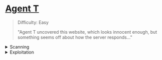 # [Agent T](https://tryhackme.com/room/agentt)

> Difficulty: Easy
>
>"Agent T uncovered this website, which looks innocent enough, but something seems off about how the server responds..."


<details>
  <summary>Scanning</summary>
  
# Scanning
We have one flag with a hint that asks us to take a look at the HTTP headers.
We can view the headers by using Curl. Curl is a neat tool that lets us easily communicate with a server from our terminal.
We can upload/download things. In this case we can use the -I option to view the headers of our request.

```
Curl -I http://targetmachineIP
```
+ `-I`: Outputs the headers of our request

![HEADER](https://user-images.githubusercontent.com/105746327/194944244-c78971e7-9238-4361-8842-c0e63fa0b775.jpg)

Most of the information in the headers seems normal except for X-Powered-By.
This looks like something we can dig into further and possibly exploit!

</details>

<details>
  <summary>Exploitation</summary>
  
  
# Exploitation

Heading over to exploit-db.com we can search for ```PHP 8.1.0-dev```.

![EXPLOITDB](https://user-images.githubusercontent.com/105746327/194945329-eef1d32c-7111-4974-a9e5-714ff4af80fb.jpg)

We can see here that a remote code execution exploit exists for this version of PHP.
Lets download it and take a look at the python code! Look for the download arrow at the center of the page.

![EXPLOITCODE](https://user-images.githubusercontent.com/105746327/194945891-361a1fd5-5925-45f1-826a-d48cfafd76cd.jpg)

After looking at the code, we can see here that if we run the script we will be prompted for a URL.
In our case the URL we are exploiting is ```http://targetmachineIP/```.

![EXPLOITED](https://user-images.githubusercontent.com/105746327/194946101-d95c9236-af5b-4594-8b8c-a72e969778ea.jpg)

And we're in!
We can do a little bit of searching around. A basic ```ls /``` shows us whats in the base directory.
We can see a flag.txt. Run ```cat /flag.txt``` to view the flag!
+ `ls /`: Tells us what files exist at the base directory /.
+ `cat /flag.txt`: Outputs the contents of the flag.txt file.

![FLAG](https://user-images.githubusercontent.com/105746327/194949081-ede78965-89cc-443a-a8c9-862f21e10d35.jpg)

</details>
